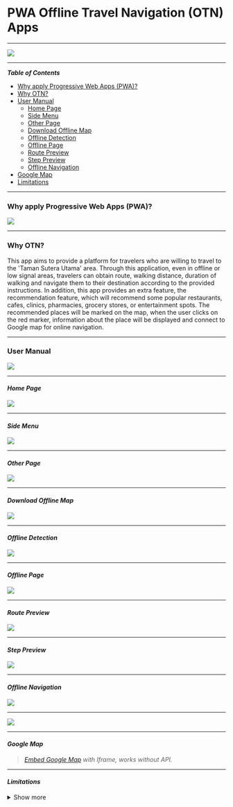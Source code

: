 # PWA Offline Travel Navigation (OTN) Apps

---

![](/public/img/readme/pwa.JPG)

---

_**Table of Contents**_

- [Why apply Progressive Web Apps (PWA)?](<#Why-apply-Progressive-Web-Apps-(PWA)?>)
- [Why OTN?](#Why-OTN?)
- [User Manual](#User-Manual)
  - [Home Page](#Home-Page)
  - [Side Menu](#Side-Menu)
  - [Other Page](#Other-Page)
  - [Download Offline Map](#Download-Offline-Map)
  - [Offline Detection](#Offline-Detection)
  - [Offline Page](#Offline-Page)
  - [Route Preview](#Route-Preview)
  - [Step Preview](#Step-Preview)
  - [Offline Navigation](#Offline-Navigation)
- [Google Map](#Google-Map)
- [Limitations](#Limitations)

---

### Why apply Progressive Web Apps (PWA)?

![](/public/img/readme/advantage.JPG)

---

### Why OTN?

This app aims to provide a platform for travelers who are willing to travel to the 'Taman Sutera Utama' area. Through this application, even in offline or low signal areas, travelers can obtain route, walking distance, duration of walking and navigate them to their destination according to the provided instructions. In addition, this app provides an extra feature, the recommendation feature, which will recommend some popular restaurants, cafes, clinics, pharmacies, grocery stores, or entertainment spots. The recommended places will be marked on the map, when the user clicks on the red marker, information about the place will be displayed and connect to Google map for online navigation.

---

### User Manual

![](/public/img/readme/phone.JPG)

---

#### _Home Page_

![](/public/img/readme/home_page.JPG)

---

#### _Side Menu_

![](/public/img/readme/side_menu.JPG)

---

#### _Other Page_

![](/public/img/readme/recommended.JPG)

---

#### _Download Offline Map_

![](/public/img/readme/download.JPG)

---

#### _Offline Detection_

![](/public/img/readme/detection.JPG)

---

#### _Offline Page_

![](/public/img/readme/offline.JPG)

---

#### _Route Preview_

![](/public/img/readme/route_preview.JPG)

---

#### _Step Preview_

![](/public/img/readme/step_preview.JPG)

---

#### _Offline Navigation_

![](/public/img/readme/step.JPG)

---

![](/public/img/readme/step2.JPG)

---

#### _Google Map_

> _[Embed Google Map](https://www.embedgooglemap.net/) with Iframe, works without API._

---

#### _Limitations_

<details>
<summary>Show more</summary>

_There were a number of restrictions and difficulties faced during the implementation of this apps. The limitations faced were as follows:_

> 1. _Due to the large number of shops involved in the area and the time constraints, the app does not cover all shops at the moment, so offline navigation is only available for 10 locations at the moment. At this stage, users can only select one of them for offline navigation._
> 2. _Due to technical limitations, offline maps can only display as images at this stage._

##### _Target Users:_

> _The target user of this travel system is for the person who not familiar with the selected area or never been there before._

##### _Location:_

> _**Area**: Sutera Mall
> **Address**: Jalan Sutera Tanjung 8, Taman Sutera Utama, 81300 Skudai, Johor Malaysia.
> **Covered Road**: between Jalan Sutera Tanjung 8/1 to Jalan Sutera Tanjung 8/4._

The figure below shows the area covered by this apps:
![](/public/img/readme/sutera_mall.png)

> _Users can browse this app via computer or mobile phone. The app will compatible with any browser that supports 'Service Worker'._

</details>
